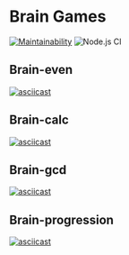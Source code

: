 #  Brain Games   

[![Maintainability](https://api.codeclimate.com/v1/badges/42da5c106fb25deab018/maintainability)](https://codeclimate.com/github/DrannikovVladimir/frontend-project-level1/maintainability)
![Node.js CI](https://github.com/DrannikovVladimir/frontend-project-level1/workflows/Node.js%20CI/badge.svg)   

## Brain-even   
[![asciicast](https://asciinema.org/a/299921.svg)](https://asciinema.org/a/299921)   

## Brain-calc   
[![asciicast](https://asciinema.org/a/ju2qwR2SPX9CJaKg2NYz6wACd.svg)](https://asciinema.org/a/ju2qwR2SPX9CJaKg2NYz6wACd)   

## Brain-gcd   
[![asciicast](https://asciinema.org/a/iwP9gjHZOqMgSlataMydlK4pZ.svg)](https://asciinema.org/a/iwP9gjHZOqMgSlataMydlK4pZ)   

## Brain-progression   
[![asciicast](https://asciinema.org/a/mGKsfdobu8ND26BOkztHXNJRK.svg)](https://asciinema.org/a/mGKsfdobu8ND26BOkztHXNJRK)   
